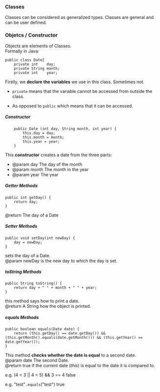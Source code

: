 
### Classes
Classes can be considered as generalized types. Classes are general and can be user defined. 

### Objetcs / Constructor
Objects are elements of Classes.  
Formally in Java:  

	public class Date{  		private int    day;  	 	private String month; 		private int    year;

Firstly, we **declare the variables** we use in this class. Sometimes not.  
* `private`  means that the variable cannot be accessed from outside the class.
* As opposed to `public` which means that it can be accessed.
##### Constructor   
 		public Date (int day, String month, int year) {  			this.day = day;			this.month = month;			this.year = year; 		}
This **constructor** creates a date from the three parts:   *  @param day The day of the month  *  @param month The month in the year  *  @param year The year ##### Getter Methods
	public int getDay() {    	return day;    }
@return The day of a Date  
##### Setter Methods
	public void setDay(int newDay) {    	day = newDay;	}
sets the day of a Date.  @param newDay is the new day to which the day is set.
##### toString Methods
	public String toString() {    	return day + " " + month + " " + year;
	}
this method says how to print a date.  @return A String how the object is printed.

##### equals Methods

	public boolean equals(Date date) {    	return (this.getDay() == date.getDay()) && (this.getMonth().equals(date.getMonth())) && (this.getYear() == date.getYear());
	}
This method **checks whether the date is equal** to a second date.   @param date The second Date.  @return true if the current date (*this*) is equal to the date it  is compared to. 
e.g. (4 < 3 || 4 < 5) && 3 == 4 false  
e.g. "test"`.equals`("test") true
